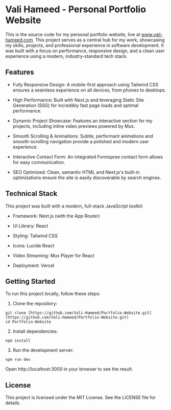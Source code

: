 # Vali Hameed - Personal Portfolio Website

This is the source code for my personal portfolio website, live at www.vali-hameed.com. This project serves as a central hub for my work, showcasing my skills, projects, and professional experience in software development. It was built with a focus on performance, responsive design, and a clean user experience using a modern, industry-standard tech stack.

## Features
* Fully Responsive Design: A mobile-first approach using Tailwind CSS ensures a seamless experience on all devices, from phones to desktops.

* High Performance: Built with Next.js and leveraging Static Site Generation (SSG) for incredibly fast page loads and optimal performance.

* Dynamic Project Showcase: Features an interactive section for my projects, including inline video previews powered by Mux.

* Smooth Scrolling & Animations: Subtle, performant animations and smooth-scrolling navigation provide a polished and modern user experience.

* Interactive Contact Form: An integrated Formspree contact form allows for easy communication.

* SEO Optimized: Clean, semantic HTML and Next.js's built-in optimizations ensure the site is easily discoverable by search engines.

## Technical Stack
This project was built with a modern, full-stack JavaScript toolkit:

* Framework: Next.js (with the App Router)

* UI Library: React

* Styling: Tailwind CSS

* Icons: Lucide React

* Video Streaming: Mux Player for React

* Deployment: Vercel

## Getting Started
To run this project locally, follow these steps:

1. Clone the repository:
```
git clone [https://github.com/Vali-Hameed/Portfolio-Website.git](https://github.com/Vali-Hameed/Portfolio-Website.git)
cd Portfolio-Website
```
2. Install dependencies:
```
npm install
```
3. Run the development server:
```
npm run dev
```
Open http://localhost:3000 in your browser to see the result.

## License
This project is licensed under the MIT License. See the LICENSE file for details.
